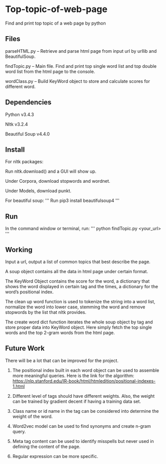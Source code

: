 # Top-topic-of-web-page
Find and print top topic of a web page by python

## Files

parseHTML.py – Retrieve and parse html page from input url by urllib and BeautifulSoup.

findTopic.py – Main file. Find and print top single word list and top double word list from the html page to the console.

wordClass.py – Build KeyWord object to store and calculate scores for different word.

## Dependencies

Python v3.4.3

Nltk v3.2.4

Beautiful Soup v4.4.0

## Install

For nltk packages:

Run nltk.download() and a GUI will show up.

Under Corpora, download stopwords and wordnet.

Under Models, download punkt.

For beautiful soup:
'''
Run pip3 install beautifulsoup4 
'''

## Run
In the command window or terminal, run:
'''
python findTopic.py <your_url>
'''

## Working

Input a url, output a list of common topics that best describe the page.

A soup object contains all the data in html page under certain format.

The KeyWord Object contains the score for the word, a dictionary that shows the word displayed in certain tag and the times, a dictionary for the word’s positional index.

The clean up word function is used to tokenize the string into a word list, normalize the word into lower case, stemming the word and remove stopwords by the list that nltk provides.


The create word dict function iterates the whole soup object by tag and store proper data into KeyWord object. Here simply fetch the top single words and the top 2-gram words from the html page.


## Future Work

There will be a lot that can be improved for the project. 

1. The positional index built in each word object can be used to assemble more meaningful queries. Here is the link for the algorithm: https://nlp.stanford.edu/IR-book/html/htmledition/positional-indexes-1.html

2. Different level of tags should have different weights. Also, the weight can be trained by gradient decent if having a training data set.

3. Class name or id name in the tag can be considered into determine the weight of the word.

4. Word2vec model can be used to find synonyms and create n-gram query. 

5. Meta tag content can be used to identify misspells but never used in defining the content of the page.

6. Regular expression can be more specific.

